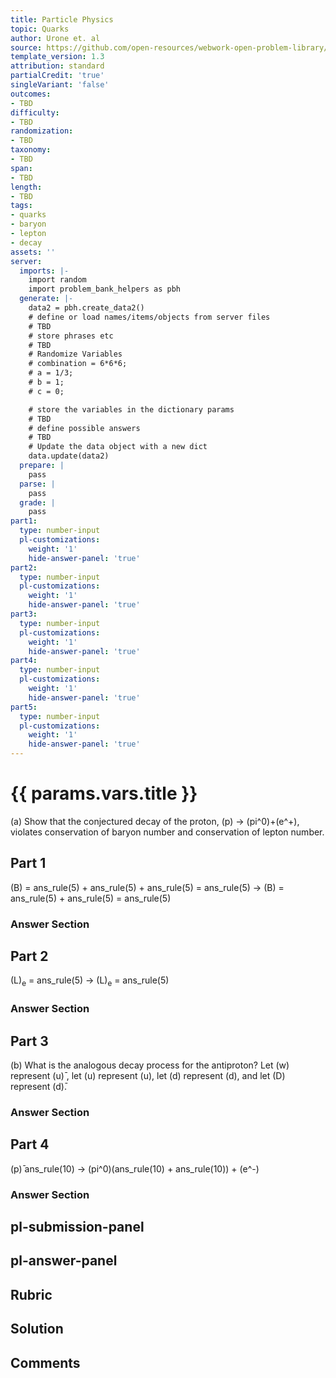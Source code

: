 ```yaml
---
title: Particle Physics
topic: Quarks
author: Urone et. al
source: https://github.com/open-resources/webwork-open-problem-library/tree/master/Contrib/BrockPhysics/College_Physics_Urone/33.Particle_Physics/33-05.Quarks/NU_U17-33-05-014.pg
template_version: 1.3
attribution: standard
partialCredit: 'true'
singleVariant: 'false'
outcomes:
- TBD
difficulty:
- TBD
randomization:
- TBD
taxonomy:
- TBD
span:
- TBD
length:
- TBD
tags:
- quarks
- baryon
- lepton
- decay
assets: ''
server:
  imports: |-
    import random
    import problem_bank_helpers as pbh
  generate: |-
    data2 = pbh.create_data2()
    # define or load names/items/objects from server files
    # TBD
    # store phrases etc
    # TBD
    # Randomize Variables
    # combination = 6*6*6;
    # a = 1/3;
    # b = 1;
    # c = 0;

    # store the variables in the dictionary params
    # TBD
    # define possible answers
    # TBD
    # Update the data object with a new dict
    data.update(data2)
  prepare: |
    pass
  parse: |
    pass
  grade: |
    pass
part1:
  type: number-input
  pl-customizations:
    weight: '1'
    hide-answer-panel: 'true'
part2:
  type: number-input
  pl-customizations:
    weight: '1'
    hide-answer-panel: 'true'
part3:
  type: number-input
  pl-customizations:
    weight: '1'
    hide-answer-panel: 'true'
part4:
  type: number-input
  pl-customizations:
    weight: '1'
    hide-answer-panel: 'true'
part5:
  type: number-input
  pl-customizations:
    weight: '1'
    hide-answer-panel: 'true'
---
```


# {{ params.vars.title }} 


(a) Show that the conjectured decay of the proton, (p) &#8594; (pi^0)+(e^+), violates conservation of baryon number and conservation of lepton number.

## Part 1 
(B) = ans_rule(5) + ans_rule(5) + ans_rule(5) = ans_rule(5) &#8594; (B) = ans_rule(5) + ans_rule(5) = ans_rule(5) 


 ### Answer Section

## Part 2 
(L)<sub>e</sub> = ans_rule(5) &#8594; (L)<sub>e</sub> = ans_rule(5) 


 ### Answer Section

## Part 3 
(b) What is the analogous decay process for the antiproton? Let (w) represent (u)&#772; , let (u) represent (u), let (d) represent (d), and let (D) represent (d)&#772;. 


 ### Answer Section

## Part 4 
(p)&#772; ans_rule(10) &#8594; (pi^0)(ans_rule(10) + ans_rule(10)) + (e^-) 


 ### Answer Section


## pl-submission-panel 


## pl-answer-panel 


## Rubric 


## Solution 


## Comments 


